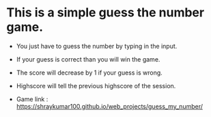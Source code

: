 # This is a simple guess the number game.

- You just have to guess the number by typing in the input.

- If your guess is correct than you will win the game.

- The score will decrease by 1 if your guess is wrong.

- Highscore will tell the previous highscore of the session.

- Game link : https://shraykumar100.github.io/web_projects/guess_my_number/
